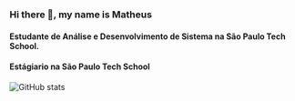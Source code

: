 ### Hi there 👋, my name is Matheus
#### Estudante de Análise e Desenvolvimento de Sistema na São Paulo Tech School.
#### Estágiario na São Paulo Tech School

![GitHub stats](https://github-readme-stats.vercel.app/api/api?username=matheusferreira079$show_icons=true)

<!-- [<img src='https://cdn.jsdelivr.net/npm/simple-icons@3.0.1/icons/github.svg' alt='github' height='40'>](https://github.com/matheusferreira079) -->
<!--
**matheusferreira079/matheusferreira079** is a ✨ _special_ ✨ repository because its `README.md` (this file) appears on your GitHub profile.

Here are some ideas to get you started:

- 🔭 I’m currently working on ...
- 🌱 I’m currently learning ...
- 👯 I’m looking to collaborate on ...
- 🤔 I’m looking for help with ...
- 💬 Ask me about ...
- 📫 How to reach me: ...
- 😄 Pronouns: ...
- ⚡ Fun fact: ...
-->
